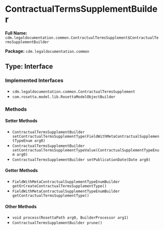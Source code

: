 # ContractualTermsSupplementBuilder

**Full Name:** `cdm.legaldocumentation.common.ContractualTermsSupplement$ContractualTermsSupplementBuilder`

**Package:** `cdm.legaldocumentation.common`

## Type: Interface

### Implemented Interfaces

- `cdm.legaldocumentation.common.ContractualTermsSupplement`
- `com.rosetta.model.lib.RosettaModelObjectBuilder`

### Methods

#### Setter Methods

- `ContractualTermsSupplementBuilder setContractualTermsSupplementType(FieldWithMetaContractualSupplementTypeEnum arg0)`
- `ContractualTermsSupplementBuilder setContractualTermsSupplementTypeValue(ContractualSupplementTypeEnum arg0)`
- `ContractualTermsSupplementBuilder setPublicationDate(Date arg0)`

#### Getter Methods

- `FieldWithMetaContractualSupplementTypeEnumBuilder getOrCreateContractualTermsSupplementType()`
- `FieldWithMetaContractualSupplementTypeEnumBuilder getContractualTermsSupplementType()`

#### Other Methods

- `void process(RosettaPath arg0, BuilderProcessor arg1)`
- `ContractualTermsSupplementBuilder prune()`

